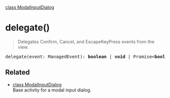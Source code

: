 [class ModalInputDialog](ModalInputDialog.md)

# delegate()

> Delegates Confirm, Cancel, and EscapeKeyPress events from the view.

<pre class="docgen_signature">delegate(event: ManagedEvent): <b>boolean</b> | <b>void</b> | Promise&lt;<b>boolean</b> | <b>void</b>&gt;;</pre>

## Related

- [<!--{ref:class}-->class ModalInputDialog](ModalInputDialog.md) \
    Base activity for a modal input dialog.
